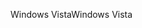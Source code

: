 <span data-ttu-id="16be9-101">Windows Vista</span><span class="sxs-lookup"><span data-stu-id="16be9-101">Windows Vista</span></span>